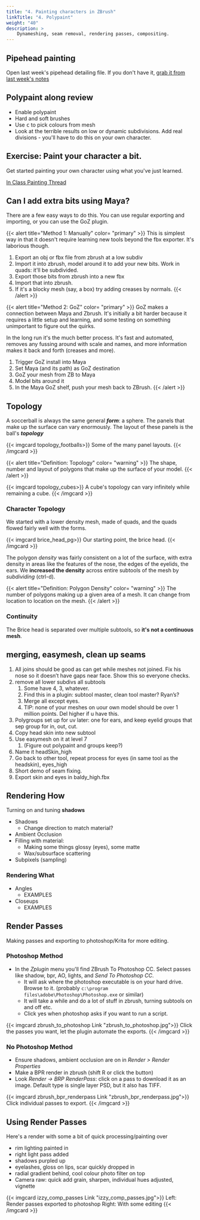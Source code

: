 ```yaml
---
title: "4. Painting characters in ZBrush"
linkTitle: "4. Polypaint"
weight: "40"
description: >
    Dynameshing, seam removal, rendering passes, compositing.
---
```


<!--

## Review Of Progress

Week 7 detail sculpting:

<a class="btn btn-lg btn-primary mr-3 mb-4" href="https://laureate-au.blackboard.com/webapps/discussionboard/do/message?action=list_messages&course_id=_89547_1&nav=discussion_board_entry&conf_id=_152757_1&forum_id=_866559_1&message_id=_2226714_1" target="_blank">Week 7 Progress Thread<i class="fas fa-arrow-alt-circle-right ml-2"></i></a>

Stuff that was **easy**? Stuff **less easy** than expected?

 ## A2 extension and delivery.

**Delivery:** Wednesday, July 29 (as discussed last week).

We're going to **push our model over to Painter**, which is different to last trimester's students
* I'll be **updating the deliverables** in the next few days.
* It'll be a combination of working files and screenshots. 

-->

## Pipehead painting

Open last week's pipehead detailing file. If you don't have it, [grab it from last week's notes](../week3/#download-updated-pipehead)

## Polypaint along review
* Enable polypaint
* Hard and soft brushes
* Use <kbd>c</kbd> to pick colours from mesh
* Look at the terrible results on low or dynamic subdivisions. Add real divisions - you'll have to do this on your own character.

<!-- 
Me prep: Add polypaint to him and see if can get it through the process. Bake as id map and duplicate texture
-->
## Exercise: Paint your character a bit.

Get started painting your own character using what you've just learned.

<a class="btn btn-lg btn-primary mr-3 mb-4" href="https://laureate-au.blackboard.com/webapps/discussionboard/do/message?action=list_messages&course_id=_89547_1&nav=discussion_board_entry&conf_id=_152757_1&forum_id=_866560_1&message_id=_2226746_1" target="_blank">In Class Painting Thread<i class="fas fa-arrow-alt-circle-right ml-2"></i></a>

## Can I add extra bits using Maya?

There are a few easy ways to do this. You can use regular exporting and importing, or you can use the GoZ plugin.

{{< alert title="Method 1: Manually" color= "primary" >}}
This is simplest way in that it doesn't require learning new tools beyond the fbx exporter. It's laborious though.
1. Export an obj or fbx file from zbrush at a low subdiv
2. Import it into zbrush, model around it to add your new bits. Work in quads: it'll be subdivided.
3. Export those bits from zbrush into a new fbx
4. Import that into zbrush.
5. If it's a blocky mesh (say, a box) try adding creases by normals.
{{< /alert >}}

{{< alert title="Method 2: GoZ" color= "primary" >}}
GoZ makes a connection between Maya and Zbrush. It's initially a bit harder because it requires a little setup and learning, and some testing on something unimportant to figure out the quirks.

In the long run it's the much better process. It's fast and automated, removes any fussing around with scale and names, and more information makes it back and forth (creases and more).

1. Trigger GoZ install into Maya
1. Set Maya (and its path) as GoZ destination
1. GoZ your mesh from ZB to Maya
1. Model bits around it
1. In the Maya GoZ shelf, push your mesh back to ZBrush.
{{< /alert >}}

## Topology

A soccerball is always the same general **_form_**: a sphere. The panels that make up the surface can vary enormously. The layout of these panels is the ball's _**topology**_

{{< imgcard topology_footballs>}}
Some of the many panel layouts.
{{< /imgcard >}}

{{< alert title="Definition: Topology" color= "warning" >}}
The shape, number and layout of polygons that make up the surface of your model.
{{< /alert >}}

{{< imgcard topology_cubes>}}
A cube's topology can vary infinitely while remaining a cube.
{{< /imgcard >}}

### Character Topology

We started with a lower density mesh, made of quads, and the quads flowed fairly well with the forms.

{{< imgcard brice_head_pg>}}
Our starting point, the brice head.
{{< /imgcard >}}

The polygon _density_ was fairly consistent on a lot of the surface, with extra density in areas like the features of the nose, the edges of the eyelids, the ears. We **increased the density** across entire subtools of the mesh by _subdividing_ (ctrl-d).

{{< alert title="Definition: Polygon Density" color= "warning" >}}
The number of polygons making up a given area of a mesh. It can change from location to location on the mesh.
{{< /alert >}}

### Continuity

The Brice head is separated over multiple subtools, so **it's not a continuous mesh**.

##  merging, easymesh, clean up seams

1. All joins should be good as can get while meshes not joined. Fix his nose so it doesn’t have gaps near face. Show this so everyone checks.
3. remove all lower subdivs all subtools
	1. Some have 4, 3, whatever. 
	2. Find this in a plugin: subtool master, clean tool master? Ryan’s?
	3. Merge all except eyes.
	4. TIP: none of your meshes on uour own model should be over 1 million points. Del higher if u have this.
1. Polygroups set up for uv later: one for ears, and keep eyelid groups that sep group for in, out, cut.
2. Copy head skin into new subtool
3. Use easymesh on it at level 7
	1. (Figure out polypaint and groups keep?)
5. Name it headSkin_high
6. Go back to other tool, repeat process for eyes (in same tool as the headskin), eyes_high
7. Short demo of seam fixing. 
8. Export skin and eyes in baldy_high.fbx

<!-- 

##  low poly auto
8. Duplicate each tool, give _low suffix
9. Decimate skin to 8k
10. Decimate eyes to .5k
11. Weld, fix mesh, test integrity
12. Export fbx of head, eyes baldy_low.fbx

##  Maya quick uvs
1. Import into new maya scene
2. Dont mess with position
3. Mesh cleanup->fix manifold.
4. Create auto uvs
5. Unfold
6. Layout
7. Soften/harden by texture borders
8. Delete history
9. Export fbx again

## Painter:
1. New file from low fbx
2. Bake normals from high on 1024
3. If it works go 2k and bake all maps except colour id
4. Try colour id from vert colours
5. Dupe id map and add to fill layer
6. Celebrate.

-->

## Rendering How

Turning on and tuning **shadows**
* Shadows
  * Change direction to match material?
* Ambient Occlusion
* Filling with material:
    * Making some things glossy (eyes), some matte
    * Wax/subsurface scattering
* Subpixels (sampling)

### Rendering What

* Angles
  * EXAMPLES 
* Closeups
  * EXAMPLES

## Render Passes

Making passes and exporting to photoshop/Krita for more editing.

### Photoshop Method

* In the _Zplugin_ menu you'll find ZBrush To Photoshop CC. Select passes like shadow, bpr, AO, lights, and _Send To Photoshop CC_.
    * It will ask where the photoshop executable is on your hard drive. Browse to it. (probably `c:\program files\adobe\Photoshop\Photoshop.exe` or similar)
    * It will take a while and do a lot of stuff in zbrush, turning subtools on and off etc.
    * Click yes when photoshop asks if you want to run a script.

{{< imgcard zbrush_to_photoshop Link "zbrush_to_photoshop.jpg">}}
Click the passes you want, let the plugin automate the exports.
{{< /imgcard >}}

### No Photoshop Method

* Ensure shadows, ambient occlusion are on in _Render \> Render Properties_
* Make a BPR render in zbrush (shift R or click the button)
* Look _Render -> BRP RenderPass_: click on a pass to download it as an image. Default type is single layer PSD, but it also has TIFF.

{{< imgcard zbrush_bpr_renderpass Link "zbrush_bpr_renderpass.jpg">}}
Click individual passes to export.
{{< /imgcard >}}

## Using Render Passes

Here's a render with some a bit of quick processing/painting over
  - rim lighting painted in
  - right light pass added
  - shadows purpled up
  - eyelashes, gloss on lips, scar quickly dropped in
  - radial gradient behind, cool colour photo filter on top
  - Camera raw: quick add grain, sharpen, individual hues adjusted, vignette

{{< imgcard izzy_comp_passes Link "izzy_comp_passes.jpg">}}
Left: Render passes exported to photoshop  Right: With some editing
{{< /imgcard >}}
